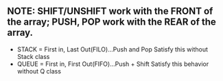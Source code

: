 ## NOTE: SHIFT/UNSHIFT work with the FRONT of the array; PUSH, POP work with the REAR of the array.
* STACK = First in, Last Out(FILO)...Push and Pop Satisfy this without Stack class
* QUEUE = First in, First Out(FIFO)...Push + Shift Satisfy this behavior without Q class


